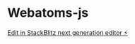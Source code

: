 # Webatoms-js

[Edit in StackBlitz next generation editor ⚡️](https://stackblitz.com/~/github.com/Ameyanagi/Webatoms-js)